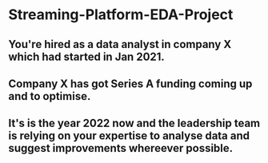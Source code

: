# Streaming-Platform-EDA-Project

## You're hired as a data analyst in company X which had started in Jan 2021. 
## Company X has got Series A funding coming up and to optimise.
## It's is the year 2022 now and the leadership team is relying on your expertise to analyse data and suggest improvements whereever possible.

